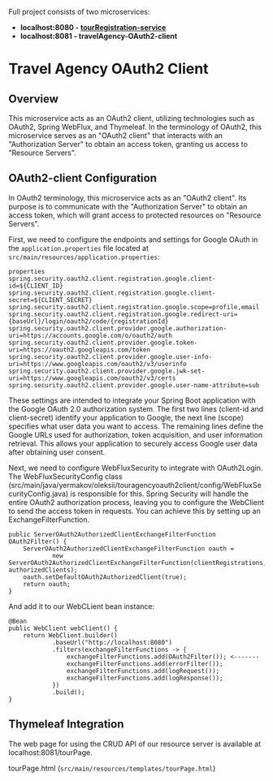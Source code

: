 
 Full project consists of two microservices:

- **localhost:8080 - [tourRegistration-service](https://github.com/YermakovOL/tourRegistration-service)**
- **localhost:8081 - travelAgency-OAuth2-client**

# Travel Agency OAuth2 Client

## Overview

This microservice acts as an OAuth2 client, utilizing technologies such as OAuth2, Spring WebFlux, and Thymeleaf. In the terminology of OAuth2, this microservice serves as an "OAuth2 client" that interacts with an "Authorization Server" to obtain an access token, granting us access to "Resource Servers".

## OAuth2-client Configuration

In OAuth2 terminology, this microservice acts as an "OAuth2 client". Its purpose is to communicate with the "Authorization Server" to obtain an access token, which will grant access to protected resources on "Resource Servers".

First, we need to configure the endpoints and settings for Google OAuth in the `application.properties` file located at `src/main/resources/application.properties`:

```
properties
spring.security.oauth2.client.registration.google.client-id=${CLIENT_ID}
spring.security.oauth2.client.registration.google.client-secret=${CLIENT_SECRET}
spring.security.oauth2.client.registration.google.scope=profile,email
spring.security.oauth2.client.registration.google.redirect-uri={baseUrl}/login/oauth2/code/{registrationId}
spring.security.oauth2.client.provider.google.authorization-uri=https://accounts.google.com/o/oauth2/auth
spring.security.oauth2.client.provider.google.token-uri=https://oauth2.googleapis.com/token
spring.security.oauth2.client.provider.google.user-info-uri=https://www.googleapis.com/oauth2/v3/userinfo
spring.security.oauth2.client.provider.google.jwk-set-uri=https://www.googleapis.com/oauth2/v3/certs
spring.security.oauth2.client.provider.google.user-name-attribute=sub
```
These settings are intended to integrate your Spring Boot application with the Google OAuth 2.0 authorization system. The first two lines (client-id and client-secret) identify your application to Google, the next line (scope) specifies what user data you want to access. The remaining lines define the Google URLs used for authorization, token acquisition, and user information retrieval. This allows your application to securely access Google user data after obtaining user consent.

Next, we need to configure WebFluxSecurity to integrate with OAuth2Login. The WebFluxSecurityConfig class (src/main/java/yermakov/oleksii/touragencyoauth2client/config/WebFluxSecurityConfig.java) is responsible for this. Spring Security will handle the entire OAuth2 authorization process, leaving you to configure the WebClient to send the access token in requests. You can achieve this by setting up an ExchangeFilterFunction.
```
public ServerOAuth2AuthorizedClientExchangeFilterFunction OAuth2Filter() {
    ServerOAuth2AuthorizedClientExchangeFilterFunction oauth =
            new ServerOAuth2AuthorizedClientExchangeFilterFunction(clientRegistrations, authorizedClients);
    oauth.setDefaultOAuth2AuthorizedClient(true);
    return oauth;
}
```
And add it to our WebCLient bean instance:
```
@Bean
public WebClient webClient() {
    return WebClient.builder()
            .baseUrl("http://localhost:8080")
            .filters(exchangeFilterFunctions -> {
                exchangeFilterFunctions.add(OAuth2Filter()); <-------
                exchangeFilterFunctions.add(errorFilter());
                exchangeFilterFunctions.add(logRequest());
                exchangeFilterFunctions.add(logResponse()); 
            })
            .build();
}

```
## Thymeleaf Integration

The web page for using the CRUD API of our resource server is available at localhost:8081/tourPage.

tourPage.html (`src/main/resources/templates/tourPage.html`)
